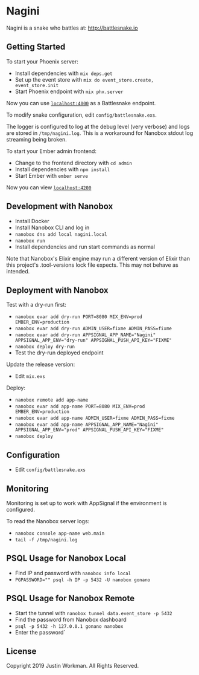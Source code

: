 # Nagini

Nagini is a snake who battles at: http://battlesnake.io

## Getting Started

To start your Phoenix server:

  * Install dependencies with `mix deps.get`
  * Set up the event store with `mix do event_store.create, event_store.init`
  * Start Phoenix endpoint with `mix phx.server`

Now you can use [`localhost:4000`](http://localhost:4000) as a Battlesnake
endpoint.

To modify snake configuration, edit `config/battlesnake.exs`.

The logger is configured to log at the debug level (very verbose) and logs are
stored in `/tmp/nagini.log`. This is a workaround for Nanobox stdout log
streaming being broken.

To start your Ember admin frontend:

  * Change to the frontend directory with `cd admin`
  * Install dependencies with `npm install`
  * Start Ember with `ember serve`

Now you can view [`localhost:4200`](http://localhost:4200)

## Development with Nanobox

  * Install Docker
  * Install Nanobox CLI and log in
  * `nanobox dns add local nagini.local`
  * `nanobox run`
  * Install dependencies and run start commands as normal

Note that Nanobox's Elixir engine may run a different version of Elixir than
this project's .tool-versions lock file expects. This may not behave as
intended.

## Deployment with Nanobox

Test with a dry-run first:

  * `nanobox evar add dry-run PORT=8080 MIX_ENV=prod EMBER_ENV=production`
  * `nanobox evar add dry-run ADMIN_USER=fixme ADMIN_PASS=fixme`
  * `nanobox evar add dry-run APPSIGNAL_APP_NAME="Nagini" APPSIGNAL_APP_ENV="dry-run" APPSIGNAL_PUSH_API_KEY="FIXME"`
  * `nanobox deploy dry-run`
  * Test the dry-run deployed endpoint

Update the release version:

  * Edit `mix.exs`

Deploy:

  * `nanobox remote add app-name`
  * `nanobox evar add app-name PORT=8080 MIX_ENV=prod EMBER_ENV=production`
  * `nanobox evar add app-name ADMIN_USER=fixme ADMIN_PASS=fixme`
  * `nanobox evar add app-name APPSIGNAL_APP_NAME="Nagini" APPSIGNAL_APP_ENV="prod" APPSIGNAL_PUSH_API_KEY="FIXME"`
  * `nanobox deploy`

## Configuration

  * Edit `config/battlesnake.exs`

## Monitoring

Monitoring is set up to work with AppSignal if the environment is configured.

To read the Nanobox server logs:

  * `nanobox console app-name web.main`
  * `tail -f /tmp/nagini.log`

## PSQL Usage for Nanobox Local

  * Find IP and password with `nanobox info local`
  * `PGPASSWORD="" psql -h IP -p 5432 -U nanobox gonano`

## PSQL Usage for Nanobox Remote

  * Start the tunnel with `nanobox tunnel data.event_store -p 5432`
  * Find the password from Nanobox dashboard
  * `psql -p 5432 -h 127.0.0.1 gonano nanobox`
  * Enter the password`

## License

Copyright 2019 Justin Workman. All Rights Reserved.
